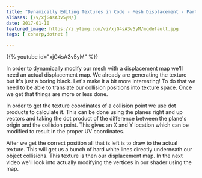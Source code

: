 ```yaml
---
title: "Dynamically Editing Textures in Code - Mesh Displacement - Part 2"
aliases: [/v/xjG4sA3v5yM/]
date: 2017-01-10
featured_image: https://i.ytimg.com/vi/xjG4sA3v5yM/mqdefault.jpg
tags: [ csharp,dotnet ]

---
```


{{% youtube id="xjG4sA3v5yM" %}}

In order to dynamically modify our mesh with a displacement map we'll need an actual displacement map. We already are generating the texture but it's just a boring black. Let's make it a bit more interesting! To do that we need to be able to translate our collision positions into texture space. Once we get that things are more or less done.

In order to get the texture coordinates of a collision point we use dot products to calculate it. This can be done using the planes right and up vectors and taking the dot product of the difference between the plane's origin and the collision point. This gives an X and Y location which can be modified to result in the proper UV coordinates.

After we get the correct position all that is left is to draw to the actual texture. This will get us a bunch of hard white lines directly underneath our object collisions. This texture is then our displacement map. In the next video we'll look into actually modifying the vertices in our shader using the map.